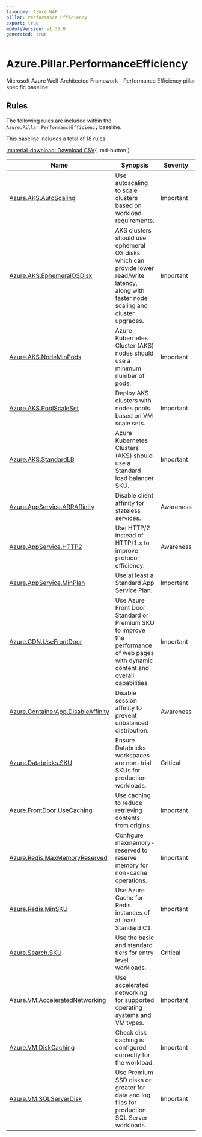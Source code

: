 ```yaml
---
taxonomy: Azure.WAF
pillar: Performance Efficiency
export: true
moduleVersion: v1.35.0
generated: true
---
```


# Azure.Pillar.PerformanceEfficiency

Microsoft Azure Well-Architected Framework - Performance Efficiency pillar specific baseline.

## Rules

The following rules are included within the `Azure.Pillar.PerformanceEfficiency` baseline.

This baseline includes a total of 18 rules.



[:material-download: Download CSV](Azure.Pillar.PerformanceEfficiency.csv){ .md-button }



Name | Synopsis | Severity | Maturity
---- | -------- | -------- | --------
[Azure.AKS.AutoScaling](../rules/Azure.AKS.AutoScaling.md) | Use autoscaling to scale clusters based on workload requirements. | Important | -
[Azure.AKS.EphemeralOSDisk](../rules/Azure.AKS.EphemeralOSDisk.md) | AKS clusters should use ephemeral OS disks which can provide lower read/write latency, along with faster node scaling and cluster upgrades. | Important | -
[Azure.AKS.NodeMinPods](../rules/Azure.AKS.NodeMinPods.md) | Azure Kubernetes Cluster (AKS) nodes should use a minimum number of pods. | Important | -
[Azure.AKS.PoolScaleSet](../rules/Azure.AKS.PoolScaleSet.md) | Deploy AKS clusters with nodes pools based on VM scale sets. | Important | -
[Azure.AKS.StandardLB](../rules/Azure.AKS.StandardLB.md) | Azure Kubernetes Clusters (AKS) should use a Standard load balancer SKU. | Important | -
[Azure.AppService.ARRAffinity](../rules/Azure.AppService.ARRAffinity.md) | Disable client affinity for stateless services. | Awareness | -
[Azure.AppService.HTTP2](../rules/Azure.AppService.HTTP2.md) | Use HTTP/2 instead of HTTP/1.x to improve protocol efficiency. | Awareness | -
[Azure.AppService.MinPlan](../rules/Azure.AppService.MinPlan.md) | Use at least a Standard App Service Plan. | Important | -
[Azure.CDN.UseFrontDoor](../rules/Azure.CDN.UseFrontDoor.md) | Use Azure Front Door Standard or Premium SKU to improve the performance of web pages with dynamic content and overall capabilities. | Important | -
[Azure.ContainerApp.DisableAffinity](../rules/Azure.ContainerApp.DisableAffinity.md) | Disable session affinity to prevent unbalanced distribution. | Awareness | -
[Azure.Databricks.SKU](../rules/Azure.Databricks.SKU.md) | Ensure Databricks workspaces are non-trial SKUs for production workloads. | Critical | -
[Azure.FrontDoor.UseCaching](../rules/Azure.FrontDoor.UseCaching.md) | Use caching to reduce retrieving contents from origins. | Important | -
[Azure.Redis.MaxMemoryReserved](../rules/Azure.Redis.MaxMemoryReserved.md) | Configure maxmemory-reserved to reserve memory for non-cache operations. | Important | -
[Azure.Redis.MinSKU](../rules/Azure.Redis.MinSKU.md) | Use Azure Cache for Redis instances of at least Standard C1. | Important | -
[Azure.Search.SKU](../rules/Azure.Search.SKU.md) | Use the basic and standard tiers for entry level workloads. | Critical | -
[Azure.VM.AcceleratedNetworking](../rules/Azure.VM.AcceleratedNetworking.md) | Use accelerated networking for supported operating systems and VM types. | Important | -
[Azure.VM.DiskCaching](../rules/Azure.VM.DiskCaching.md) | Check disk caching is configured correctly for the workload. | Important | -
[Azure.VM.SQLServerDisk](../rules/Azure.VM.SQLServerDisk.md) | Use Premium SSD disks or greater for data and log files for production SQL Server workloads. | Important | -
